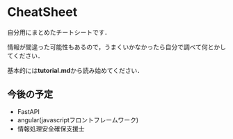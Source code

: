# CheatSheet

自分用にまとめたチートシートです．

情報が間違った可能性もあるので，うまくいかなかったら自分で調べて何とかしてください．

基本的には**tutorial.md**から読み始めてください．


## 今後の予定
- FastAPI
- angular(javascriptフロントフレームワーク)
- 情報処理安全確保支援士